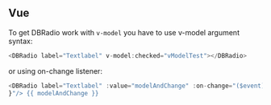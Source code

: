 ## Vue

To get DBRadio work with `v-model` you have to use v-model argument syntax:

```ts
<DBRadio label="Textlabel" v-model:checked="vModelTest"></DBRadio>
```

or using on-change listener:

```ts
<DBRadio label="Textlabel" :value="modelAndChange" :on-change="($event) => { modelAndChange = $event.target.value;
}"/> {{ modelAndChange }}
```
